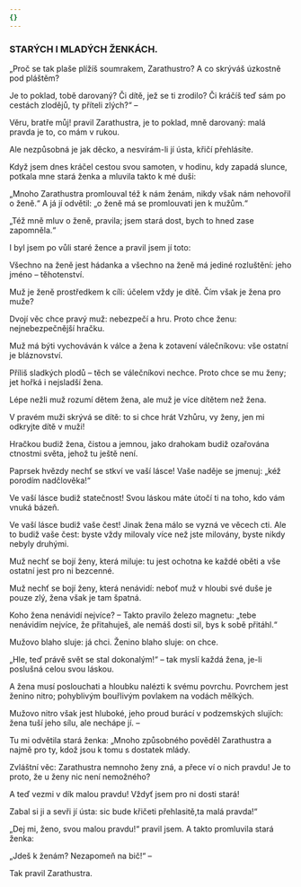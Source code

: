 ```yaml
---
{}
---
```


### STARÝCH I MLADÝCH ŽENKÁCH.

„Proč se tak plaše plížíš soumrakem, Zarathustro? A co skrýváš úzkostně pod pláštěm?

Je to poklad, tobě darovaný? Či dítě, jež se ti zrodilo? Či kráčíš teď sám po cestách zlodějů, ty příteli zlých?“ –

Věru, bratře můj! pravil Zarathustra, je to poklad, mně darovaný: malá pravda je to, co mám v rukou.

Ale nezpůsobná je jak děcko, a nesvírám-li jí ústa, křičí přehlásíte.

Když jsem dnes kráčel cestou svou samoten, v hodinu, kdy zapadá slunce, potkala mne stará ženka a mluvila takto k mé duši:

„Mnoho Zarathustra promlouval též k nám ženám, nikdy však nám nehovořil o ženě.“ A já jí odvětil: „o ženě má se promlouvati jen k mužům.“

„Též mně mluv o ženě, pravila; jsem stará dost, bych to hned zase zapomněla.“ 

I byl jsem po vůli staré žence a pravil jsem jí toto: 

Všechno na ženě jest hádanka a všechno na ženě má jediné rozluštění: jeho jméno – těhotenství. 

Muž je ženě prostředkem k cíli: účelem vždy je dítě. Čím však je žena pro muže? 

Dvojí věc chce pravý muž: nebezpečí a hru. Proto chce ženu: nejnebezpečnější hračku. 

Muž má býti vychováván k válce a žena k zotavení válečníkovu: vše ostatní je bláznovství. 

Příliš sladkých plodů – těch se válečníkovi nechce. Proto chce se mu ženy; jet hořká i nejsladší žena. 

Lépe nežli muž rozumí dětem žena, ale muž je více dítětem než žena.

V pravém muži skrývá se dítě: to si chce hrát Vzhůru, vy ženy, jen mi odkryjte dítě v muži!

Hračkou budiž žena, čistou a jemnou, jako drahokam budiž ozařována ctnostmi světa, jehož tu ještě není.

Paprsek hvězdy nechť se stkví ve vaší lásce! Vaše naděje se jmenuj: „kéž porodím nadčlověka!“

Ve vaší lásce budiž statečnost! Svou láskou máte útočí ti na toho, kdo vám vnuká bázeň.

Ve vaší lásce budiž vaše čest! Jinak žena málo se vyzná ve věcech cti. Ale to budiž vaše čest: byste vždy milovaly více než jste milovány, byste nikdy nebyly druhými.

Muž nechť se bojí ženy, která miluje: tu jest ochotna ke každé oběti a vše ostatní jest pro ni bezcenné.

Muž nechť se bojí ženy, která nenávidí: neboť muž v hloubi své duše je pouze zlý, žena však je tam špatná.

Koho žena nenávidí nejvíce? – Takto pravilo železo magnetu: „tebe nenávidím nejvíce, že přitahuješ, ale nemáš dosti sil, bys k sobě přitáhl.“

Mužovo blaho sluje: já chci. Ženino blaho sluje: on chce.

„Hle, teď právě svět se stal dokonalým!“ – tak myslí každá žena, je-li poslušná celou svou láskou.

A žena musí poslouchati a hloubku nalézti k svému povrchu. Povrchem jest ženino nitro; pohyblivým bouřlivým povlakem na vodách mělkých.

Mužovo nitro však jest hluboké, jeho proud burácí v podzemských slujích: žena tuší jeho sílu, ale nechápe jí. –

Tu mi odvětila stará ženka: „Mnoho způsobného pověděl Zarathustra a najmě pro ty, kdož jsou k tomu s dostatek mlády.

Zvláštní věc: Zarathustra nemnoho ženy zná, a přece ví o nich pravdu! Je to proto, že u ženy nic není nemožného?

A teď vezmi v dík malou pravdu! Vždyť jsem pro ni dosti stará!

Zabal si ji a sevři jí ústa: sic bude křičeti přehlasitě,ta malá pravda!“

„Dej mi, ženo, svou malou pravdu!“ pravil jsem. A takto promluvila stará ženka:

„Jdeš k ženám? Nezapomeň na bič!“ –

  

Tak pravil Zarathustra.

